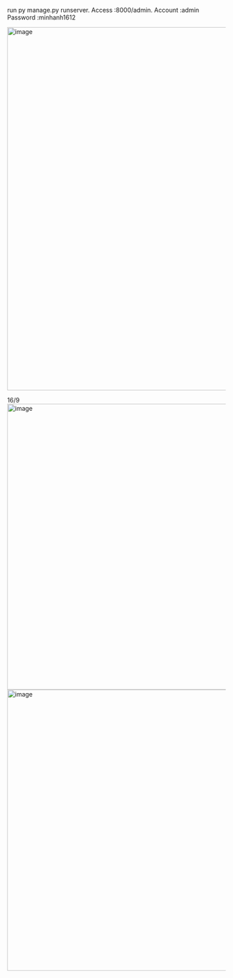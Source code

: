 run py manage.py runserver.
Access :8000/admin.
Account :admin
Password :minhanh1612

<img width="1862" height="836" alt="image" src="https://github.com/user-attachments/assets/737cd34c-1159-44bb-9551-2c3d0e0a3da6" />


16/9
<img width="1681" height="658" alt="image" src="https://github.com/user-attachments/assets/a07d0670-db4b-4197-acf7-38d0df42841d" />
<img width="1276" height="647" alt="image" src="https://github.com/user-attachments/assets/4da02b97-bc22-4a64-8ce5-76d6351a0dd1" />
